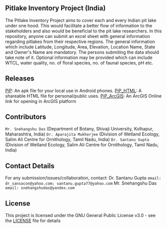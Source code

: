 ## Pitlake Inventory Project (India)
The Pitlake Inventory Project aims to cover each and every Indian pit lake under one hood. 
This would facilitate a better flow of information to the stakeholders and also would be beneficial to the pit lake researchers. 
In this repository, anyone can submit an excel sheet with general information regarding pitlakes from their respective regions. 
The general information which include Latitude, Longitude, Area, Elevation, Location Name, State and Owner's Name are mandatory. 
The persons submiting the data should take note of it.
Optional information may be provided which can include WTCL, water quality, no. of floral species, no. of faunal species, pH etc.

## Releases
[PiP](PiP_Android.apk): An apk file for your local use in Android phones.
[PiP_HTML](PiP(EC).html): A shareable HTML file for personal/public uses.
[PiP_ArcGIS](PiPv1.0.0.0): An ArcGIS Online link for opening in ArcGIS platform

## Contributors
`Mr. Snehangshu Das` (Department of Botany, Shivaji University, Kolhapur, Maharashtra, India)
`Dr. Aparajita Mukherjee` (Division of Wetland Ecology, Salim Ali Centre for Ornithology, Tamil Nadu, India)
`Dr. Santanu Gupta` (Division of Wetland Ecology, Salim Ali Centre for Ornithology, Tamil Nadu, India)

## Contact Details
For any submission/issues/collaboration, contact:
Dr. Santanu Gupta ``email: dr_sansacon@yahoo.com; santanu.gupta77@yahoo.com``
Mr. Snehangshu Das ``email: snehangshudas@yandex.com``

## License
This project is licensed under the GNU General Public License v3.0 - see the [LICENSE](LICENSE) file for details

